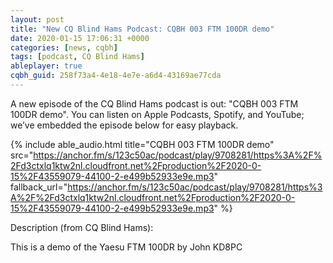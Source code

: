 ```yaml
---
layout: post
title: "New CQ Blind Hams Podcast: CQBH 003 FTM 100DR demo"
date: 2020-01-15 17:06:31 +0000
categories: [news, cqbh]
tags: [podcast, CQ Blind Hams]
ableplayer: true
cqbh_guid: 258f73a4-4e18-4e7e-a6d4-43169ae77cda
---
```


A new episode of the CQ Blind Hams podcast is out: "CQBH 003 FTM 100DR demo". You can listen on Apple Podcasts, Spotify, and YouTube; we’ve embedded the episode below for easy playback.

{% include able_audio.html title="CQBH 003 FTM 100DR demo" src="https://anchor.fm/s/123c50ac/podcast/play/9708281/https%3A%2F%2Fd3ctxlq1ktw2nl.cloudfront.net%2Fproduction%2F2020-0-15%2F43559079-44100-2-e499b52933e9e.mp3" fallback_url="https://anchor.fm/s/123c50ac/podcast/play/9708281/https%3A%2F%2Fd3ctxlq1ktw2nl.cloudfront.net%2Fproduction%2F2020-0-15%2F43559079-44100-2-e499b52933e9e.mp3" %}

Description (from CQ Blind Hams):

<p>This is a demo of the Yaesu FTM 100DR by John KD8PC</p>
